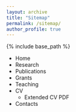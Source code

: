 ```yaml
---
layout: archive
title: "Sitemap"
permalink: /sitemap/
author_profile: true
---
```


{% include base_path %}

* Home
* Research
* Publications
* Grants
* Teaching
* CV
  * Extended CV PDF
* Contacts  
